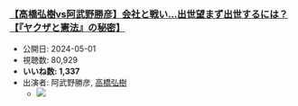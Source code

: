 ### [【高橋弘樹vs阿武野勝彦】会社と戦い…出世望まず出世するには？【『ヤクザと憲法』の秘密】](https://www.youtube.com/watch?v=43IRW90C4Bs)
-   公開日: 2024-05-01
-   視聴数: 80,929
-   **いいね数: 1,337**
-   出演者: 阿武野勝彦, [高橋弘樹](/rehacq_fan/people/高橋弘樹 "wikilink")
    - [![](https://img.youtube.com/vi/43IRW90C4Bs/hqdefault.jpg)](https://www.youtube.com/watch?v=43IRW90C4Bs)
